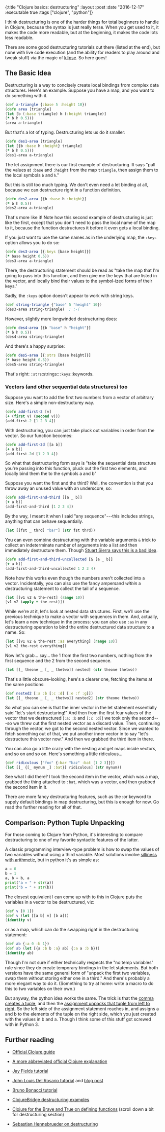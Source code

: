 {:title "Clojure basics: destructuring"
 :layout :post
 :date "2016-12-17"
 :executable true
 :tags  ["clojure", "python"]}
 
I think destructuring is one of the harder things for total beginners to handle in Clojure, because the syntax is just really terse. When you get used to it, it makes the code more readable, but at the beginning, it makes the code lots less readable. 
 
There are some good destructuring tutorials out there (listed at the end), but none with live code execution (and the ability for readers to play around and tweak stuff) via the magic of [klipse](https://github.com/viebel/klipse).  So here goes! 

## The Basic Idea

Destructuring is a way to concisely create local bindings from complex data structures. Here's an example.  Suppose you have a map, and you want to do something with it. 

```clojure
(def a-triangle {:base 5 :height 10})
(defn area [triangle]
(let [b (:base triangle) h (:height triangle)]
(* b h 0.5)))
(area a-triangle)
```

But that's a lot of typing. Destructuring lets us do it smaller:

```clojure
(defn des1-area [triangle]
(let [{b :base h :height} triangle]
(* b h 0.5)))
(des1-area a-triangle)
```

The let assignment there is our first example of destructuring. It says "pull the values at `:base` and `:height` from the map `triangle`, then assign them to the local symbols `b` and `h`."

But this is still too much typing.  We don't even need a let binding at all, because we can destructure right in a function definition. 

```clojure
(defn des2-area [{b :base h :height}]
(* b h 0.5))
(des2-area a-triangle)
```

That's more like it! Note how this second example of destructuring is just like the first, except that you don't need to pass the local name of the map to it, because the function destructures it before it even gets a local binding. 

If you just want to use the same names as in the underlying map, the `:keys` option allows you to do so:


```clojure
(defn des3-area [{:keys [base height]}]
(* base height 0.5))
(des3-area a-triangle)
```

There, the destructuring statement should be read as "take the map that I'm going to pass into this function, and then give me the keys that are listed in the vector, and locally bind their values to the symbol-ized forms of their keys."

Sadly, the `:keys` option doesn't appear to work with string keys. 

```clojure
(def string-triangle {"base" 5 "height" 10})
(des3-area string-triangle)  ; :-(
```

However, slightly more longwinded destructuring does:

```clojure
(defn des4-area [{b "base" h "height"}]
(* b h 0.5))
(des4-area string-triangle)
```

And there's a happy surprise: 
```clojure
(defn des5-area [{:strs [base height]}]
(* base height 0.5))
(des5-area string-triangle)
```

That's right: `:strs`:strings::`:keys`::keywords.

### Vectors (and other sequential data structures) too

Suppose you want to add the first two numbers from a vector of arbitrary size. Here's a simple non-destructurey way. 

```clojure
(defn add-first-2 [v]
(+ (first v) (second v)))
(add-first-2 [1 2 3 4])
```

With destructuring, you can just take pluck out variables in order from the vector. So our function becomes:

```clojure
(defn add-first-2d [[a b]]
(+ a b))
(add-first-2d [1 2 3 4])
```

So what that destructuring form says is "take the sequential data structure you're passing into this function, pluck out the first two elements, and locally bind them the to the symbols a and b"

Suppose you want the first and the third?  Well, the convention is that you throw away an unused value with an underscore, so:

```clojure
(defn add-first-and-third [[a _ b]]
(+ a b))
(add-first-and-third [1 2 3 4])
```

By the way, I meant it when I said "any sequence"---this includes strings, anything that can behave sequentially.

```clojure
(let [[fst _ thrd] "bar"] (str fst thrd))
```

You can even combine destructuring with the variable arguments `&` trick to collect an indeterminate number of arguments into a list and then immediately destructure them. Though [Stuart Sierra says this is a bad idea](https://stuartsierra.com/2015/06/01/clojure-donts-optional-arguments-with-varargs).

```clojure
(defn add-first-and-third-uncollected [& [a _ b]]
(+ a b))
(add-first-and-third-uncollected 1 2 3 4)
```

Note how this works even though the numbers aren't collected into a vector.  Incidentally, you can also use the fancy ampersand *within* a destructuring statement to collect the tail of a sequence.

```clojure
(let [[v1 v2 & the-rest] (range 10)]
[v1 v2 (apply + the-rest)])
```

While we're at it, let's look at nested data structures. First, we'll use the previous technique to make a vector with sequences in them. And, actually, let's learn a new technique in the process: you can also use `:as` in any destructuring operation to bind the entire destructured data structure to a name.  So:

```clojure
(let [[v1 v2 & the-rest :as everything] (range 10)]
[v1 v2 the-rest everything])
```

Now let's grab... say... the 1 from the first two numbers, nothing from the first sequence and the 2 from the second sequence. 

```clojure
(let [[_ theone _ [_ _ thetwo]] nested] (str theone thetwo))
```

That's a little obscure-looking, here's a clearer one, fetching the items at the same positions: 

```clojure
(def nested2 [:a :b [:c :d] [:e :f :g]])
(let [[_ theone _ [_ _ thetwo]] nested2] (str theone thetwo))
```

So what you can see is that the inner vector in the let statement essentially said "let's start destructuring!"  And then from the first four values of the vector that we destructured (`:a:` `:b` and `[:c :d]`) we took only the second---so we threw out the first nested vector as a discard value. Then, continuing through the vector, we got to the second nested vector. Since we wanted to fetch something out of that, we put another inner vector in to say "let's destructure this vector now." And then we grabbed the third item in there.

You can also go a little crazy with the nesting and get maps inside vectors, and so on and so on.  Here's something a little ridiculous...

```clojure
(def ridiculous ["foo" {:bar "baz" :bat [1 2 3]}])
(let [[_ {[_ mynum _] :bat}] ridiculous] (str mynum))
```

See what I did there?  I took the second item in the vector, which was a map, grabbed the thing attached to `:bat`, which was a vector, and then grabbed the second item in it.

There are more fancy destructuring features, such as the :or keyword to supply default bindings in map destructuring, but this is enough for now. Go read the further reading for all of that. 


## Comparison: Python Tuple Unpacking

For those coming to Clojure from Python, it's interesting to compare destructuring to one of my favorite syntactic features of the latter.  

A classic programming interview-type problem is how to swap the values of two variables without using a third variable. Most solutions involve [silliness with arithmetic](http://www.geeksforgeeks.org/swap-two-numbers-without-using-temporary-variable/), but in python it's as simple as: 

```python
a = 0
b = 1
a, b = b, a
print("a = " + str(a))
print("b = " + str(b))
```

The closest equivalent I can come up with to this in Clojure puts the variables in a vector to be destructured, viz: 

```clojure
(def v [0 1])
(def v (let [[a b] v] [b a]))
(identity v)
```

or as a map, which can do the swapping right in the destructuring statement:

```clojure
(def ab {:a 0 :b 1})
(def ab (let [{a :b b :a} ab] {:a a :b b}))
(identity ab)
```

Though I'm not sure if either technically respects the "no temp variables" rule since they do create temporary bindings in the let statements.  But both versions have the same general form of "unpack the first two variables, swap them without storing either one in a third."  And there's probably a more elegant way to do it. (Something to try at home: write a macro to do this to two variables on their own.)

But anyway, the python idea works the same.  The trick is that the [comma creates a tuple](https://www.tutorialspoint.com/python/python_tuples.htm), and then the [assignment unpacks that tuple from left to right](http://stackoverflow.com/a/14836456/4386239). So the left side of the assignment statement reaches in, and assigns a and b to the elements of the tuple on the right side, which you just created with the values in b and a. Though I think some of this stuff got screwed with in Python 3.


## Further reading

- [Official Clojure guide](http://clojure.org/guides/destructuring)

- [A more abbreviated official Clojure explanation](http://clojure.org/reference/special_forms#binding-forms)

- [Jay Fields tutorial](http://blog.jayfields.com/2010/07/clojure-destructuring.html)

- [John Louis Del Rosario tutorial](https://gist.github.com/john2x/e1dca953548bfdfb9844) and [blog post](http://www.john2x.com/blog/clojure-destructuring.html)

- [Bruno Bonacci tutorial](http://blog.brunobonacci.com/2014/11/16/clojure-complete-guide-to-destructuring/)

- [ClojureBridge destructuring examples](https://clojurebridge.github.io/community-docs/docs/clojure/destructuring/)

- [Clojure for the Brave and True on defining functions](http://www.braveclojure.com/do-things/#Defining_Functions) (scroll down a bit for destructuring section)

- [Sebastian Hennebrueder on destructuring](https://www.laliluna.de/articles/2013/010/29/clojure-destructuring.html)



